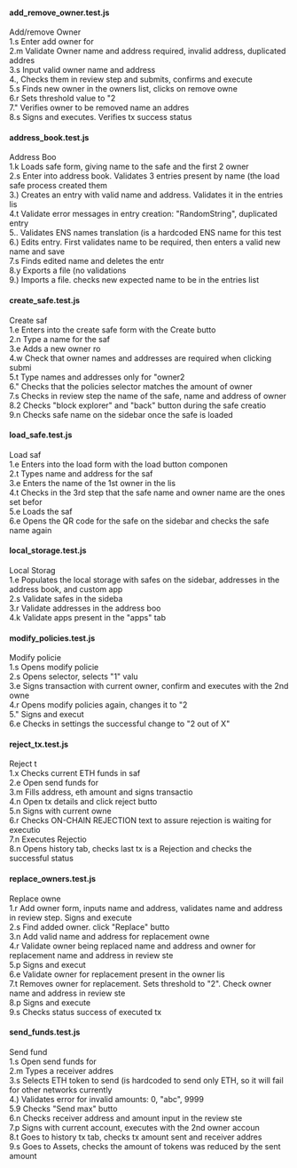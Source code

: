#### add_remove_owner.test.js

Add/remove Owner\
1.s
 Enter add owner for\
2.m
 Validate Owner name and address required, invalid address, duplicated addres\
3.s
 Input valid owner name and address\
4.,
 Checks them in review step and submits, confirms and execute\
5.s
 Finds new owner in the owners list, clicks on remove owne\
6.r
 Sets threshold value to "2\
7."
 Verifies owner to be removed name an addres\
8.s
 Signs and executes. Verifies tx success status

#### address_book.test.js

Address Boo\
1.k
 Loads safe form, giving name to the safe and the first 2 owner\
2.s
 Enter into address book. Validates 3 entries present by name (the load safe process created them\
3.)
 Creates an entry with valid name and address. Validates it in the entries lis\
4.t
 Validate error messages in entry creation: "RandomString", duplicated entry\
5..
 Validates ENS names translation (is a hardcoded ENS name for this test\
6.)
 Edits entry. First validates name to be required, then enters a valid new name and save\
7.s
 Finds edited name and deletes the entr\
8.y
 Exports a file (no validations\
9.)
 Imports a file. checks new expected name to be in the entries list

#### create_safe.test.js

Create saf\
1.e
 Enters into the create safe form with the Create butto\
2.n
 Type a name for the saf\
3.e
 Adds a new owner ro\
4.w
 Check that owner names and addresses are required when clicking submi\
5.t
 Type names and addresses only for "owner2\
6."
 Checks that the policies selector matches the amount of owner\
7.s
 Checks in review step the name of the safe, name and address of owner\
8.2
 Checks "block explorer" and "back" button during the safe creatio\
9.n
 Checks safe name on the sidebar once the safe is loaded

#### load_safe.test.js

Load saf\
1.e
 Enters into the load form with the load button componen\
2.t
 Types name and address for the saf\
3.e
 Enters the name of the 1st owner in the lis\
4.t
 Checks in the 3rd step that the safe name and owner name are the ones set befor\
5.e
 Loads the saf\
6.e
 Opens the QR code for the safe on the sidebar and checks the safe name again

#### local_storage.test.js

Local Storag\
1.e
 Populates the local storage with safes on the sidebar, addresses in the address book, and custom app\
2.s
 Validate safes in the sideba\
3.r
 Validate addresses in the address boo\
4.k
 Validate apps present in the "apps" tab

#### modify_policies.test.js

Modify policie\
1.s
 Opens modify policie\
2.s
 Opens selector, selects "1" valu\
3.e
 Signs transaction with current owner, confirm and executes with the 2nd owne\
4.r
 Opens modify policies again, changes it to "2\
5."
 Signs and execut\
6.e
 Checks in settings the successful change to "2 out of X"

#### reject_tx.test.js

Reject t\
1.x
 Checks current ETH funds in saf\
2.e
 Open send funds for\
3.m
 Fills address, eth amount and signs transactio\
4.n
 Open tx details and click reject butto\
5.n
 Signs with current owne\
6.r
 Checks ON-CHAIN REJECTION text to assure rejection is waiting for executio\
7.n
 Executes Rejectio\
8.n
 Opens history tab, checks last tx is a Rejection and checks the successful status

#### replace_owners.test.js

Replace owne\
1.r
 Add owner form, inputs name and address, validates name and address in review step. Signs and execute\
2.s
 Find added owner. click "Replace" butto\
3.n
 Add valid name and address for replacement owne\
4.r
 Validate owner being replaced name and address and owner for replacement name and address in review ste\
5.p
 Signs and execut\
6.e
 Validate owner for replacement present in the owner lis\
7.t
 Removes owner for replacement. Sets threshold to "2". Check owner name and address in review ste\
8.p
 Signs and execute\
9.s
 Checks status success of executed tx

#### send_funds.test.js

Send fund\
1.s
 Open send funds for\
2.m
 Types a receiver addres\
3.s
 Selects ETH token to send (is hardcoded to send only ETH, so it will fail for other networks currently\
4.)
 Validates error for invalid amounts: 0, "abc", 9999\
5.9
 Checks "Send max" butto\
6.n
 Checks receiver address and amount input in the review ste\
7.p
 Signs with current account, executes with the 2nd owner accoun\
8.t
 Goes to history tx tab, checks tx amount sent and receiver addres\
9.s
 Goes to Assets, checks the amount of tokens was reduced by the sent amount

